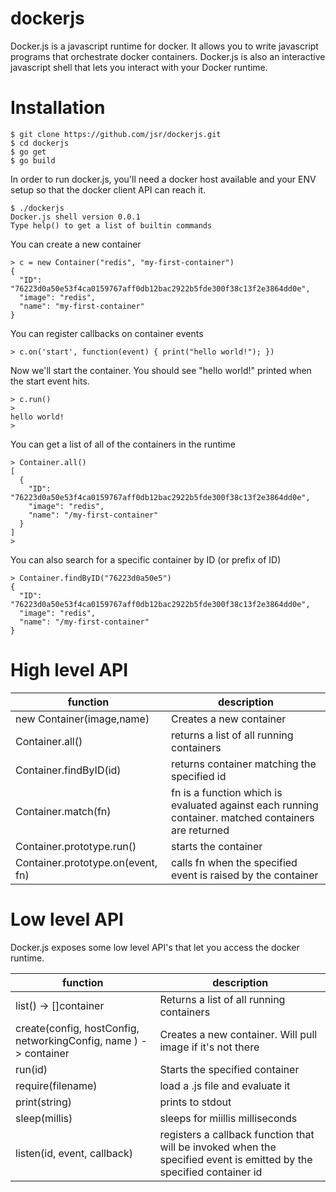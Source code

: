 # dockerjs

Docker.js is a javascript runtime for docker. It allows you to write javascript programs that orchestrate docker containers. Docker.js is also an interactive javascript shell that lets you interact with your Docker runtime. 

# Installation 

```
$ git clone https://github.com/jsr/dockerjs.git
$ cd dockerjs 
$ go get 
$ go build 
```

In order to run docker.js, you'll need a docker host available and your ENV setup so that the docker client API can reach it. 

```
$ ./dockerjs
Docker.js shell version 0.0.1
Type help() to get a list of builtin commands

``` 

You can create a new container 
```
> c = new Container("redis", "my-first-container") 
{
  "ID": "76223d0a50e53f4ca0159767aff0db12bac2922b5fde300f38c13f2e3864dd0e",
  "image": "redis",
  "name": "my-first-container"
}
``` 
You can register callbacks on container events 
``` 
> c.on('start', function(event) { print("hello world!"); })
```
Now we'll start the container. You should see "hello world!" printed when the start event hits. 
```
> c.run()
>
hello world!
>
```
You can get a list of all of the containers in the runtime
```
> Container.all()
[
  {
    "ID": "76223d0a50e53f4ca0159767aff0db12bac2922b5fde300f38c13f2e3864dd0e",
    "image": "redis",
    "name": "/my-first-container"
  }
]
>
``` 

You can also search for a specific container by ID (or prefix of ID) 
```
> Container.findByID("76223d0a50e5")
{
  "ID": "76223d0a50e53f4ca0159767aff0db12bac2922b5fde300f38c13f2e3864dd0e",
  "image": "redis",
  "name": "/my-first-container"
}
```


# High level API 


function|description
---|---
new Container(image,name) | Creates a new container 
Container.all() | returns a list of all running containers 
Container.findByID(id) | returns container matching the specified id 
Container.match(fn) | fn is a function which is evaluated against each running container. matched containers are returned 
Container.prototype.run() | starts the container 
Container.prototype.on(event, fn) | calls fn when the specified event is raised by the container 


# Low level API 
Docker.js exposes some low level API's that let you access the docker runtime. 

function|description
---|---
list() -> []container |Returns a list of all running containers 
create(config, hostConfig, networkingConfig, name ) -> container | Creates a new container. Will pull image if it's not there 
run(id) | Starts the specified container 
require(filename) | load a .js file and evaluate it 
print(string) | prints to stdout 
sleep(millis) | sleeps for miillis milliseconds 
listen(id, event, callback) | registers a callback function that will be invoked when the specified event is emitted by the specified container id 
